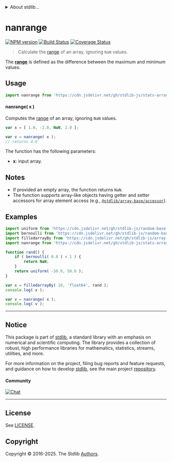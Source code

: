<!--

@license Apache-2.0

Copyright (c) 2025 The Stdlib Authors.

Licensed under the Apache License, Version 2.0 (the "License");
you may not use this file except in compliance with the License.
You may obtain a copy of the License at

   http://www.apache.org/licenses/LICENSE-2.0

Unless required by applicable law or agreed to in writing, software
distributed under the License is distributed on an "AS IS" BASIS,
WITHOUT WARRANTIES OR CONDITIONS OF ANY KIND, either express or implied.
See the License for the specific language governing permissions and
limitations under the License.

-->


<details>
  <summary>
    About stdlib...
  </summary>
  <p>We believe in a future in which the web is a preferred environment for numerical computation. To help realize this future, we've built stdlib. stdlib is a standard library, with an emphasis on numerical and scientific computation, written in JavaScript (and C) for execution in browsers and in Node.js.</p>
  <p>The library is fully decomposable, being architected in such a way that you can swap out and mix and match APIs and functionality to cater to your exact preferences and use cases.</p>
  <p>When you use stdlib, you can be absolutely certain that you are using the most thorough, rigorous, well-written, studied, documented, tested, measured, and high-quality code out there.</p>
  <p>To join us in bringing numerical computing to the web, get started by checking us out on <a href="https://github.com/stdlib-js/stdlib">GitHub</a>, and please consider <a href="https://opencollective.com/stdlib">financially supporting stdlib</a>. We greatly appreciate your continued support!</p>
</details>

# nanrange

[![NPM version][npm-image]][npm-url] [![Build Status][test-image]][test-url] [![Coverage Status][coverage-image]][coverage-url] <!-- [![dependencies][dependencies-image]][dependencies-url] -->

> Calculate the [range][range] of an array, ignoring `NaN` values.

<section class="intro">

The [**range**][range] is defined as the difference between the maximum and minimum values.

</section>

<!-- /.intro -->



<section class="usage">

## Usage

```javascript
import nanrange from 'https://cdn.jsdelivr.net/gh/stdlib-js/stats-array-nanrange@deno/mod.js';
```

#### nanrange( x )

Computes the [range][range] of an array, ignoring `NaN` values.

```javascript
var x = [ 1.0, -2.0, NaN, 2.0 ];

var v = nanrange( x );
// returns 4.0
```

The function has the following parameters:

-   **x**: input array.

</section>

<!-- /.usage -->

<section class="notes">

## Notes

-   If provided an empty array, the function returns `NaN`.
-   The function supports array-like objects having getter and setter accessors for array element access (e.g., [`@stdlib/array-base/accessor`][@stdlib/array/base/accessor]).

</section>

<!-- /.notes -->

<section class="examples">

## Examples

<!-- eslint no-undef: "error" -->

```javascript
import uniform from 'https://cdn.jsdelivr.net/gh/stdlib-js/random-base-uniform@deno/mod.js';
import bernoulli from 'https://cdn.jsdelivr.net/gh/stdlib-js/random-base-bernoulli@deno/mod.js';
import filledarrayBy from 'https://cdn.jsdelivr.net/gh/stdlib-js/array-filled-by@deno/mod.js';
import nanrange from 'https://cdn.jsdelivr.net/gh/stdlib-js/stats-array-nanrange@deno/mod.js';

function rand() {
    if ( bernoulli( 0.8 ) < 1 ) {
        return NaN;
    }
    return uniform( -50.0, 50.0 );
}

var x = filledarrayBy( 10, 'float64', rand );
console.log( x );

var v = nanrange( x );
console.log( v );
```

</section>

<!-- /.examples -->

<!-- Section for related `stdlib` packages. Do not manually edit this section, as it is automatically populated. -->

<section class="related">

</section>

<!-- /.related -->

<!-- Section for all links. Make sure to keep an empty line after the `section` element and another before the `/section` close. -->


<section class="main-repo" >

* * *

## Notice

This package is part of [stdlib][stdlib], a standard library with an emphasis on numerical and scientific computing. The library provides a collection of robust, high performance libraries for mathematics, statistics, streams, utilities, and more.

For more information on the project, filing bug reports and feature requests, and guidance on how to develop [stdlib][stdlib], see the main project [repository][stdlib].

#### Community

[![Chat][chat-image]][chat-url]

---

## License

See [LICENSE][stdlib-license].


## Copyright

Copyright &copy; 2016-2025. The Stdlib [Authors][stdlib-authors].

</section>

<!-- /.stdlib -->

<!-- Section for all links. Make sure to keep an empty line after the `section` element and another before the `/section` close. -->

<section class="links">

[npm-image]: http://img.shields.io/npm/v/@stdlib/stats-array-nanrange.svg
[npm-url]: https://npmjs.org/package/@stdlib/stats-array-nanrange

[test-image]: https://github.com/stdlib-js/stats-array-nanrange/actions/workflows/test.yml/badge.svg?branch=main
[test-url]: https://github.com/stdlib-js/stats-array-nanrange/actions/workflows/test.yml?query=branch:main

[coverage-image]: https://img.shields.io/codecov/c/github/stdlib-js/stats-array-nanrange/main.svg
[coverage-url]: https://codecov.io/github/stdlib-js/stats-array-nanrange?branch=main

<!--

[dependencies-image]: https://img.shields.io/david/stdlib-js/stats-array-nanrange.svg
[dependencies-url]: https://david-dm.org/stdlib-js/stats-array-nanrange/main

-->

[chat-image]: https://img.shields.io/gitter/room/stdlib-js/stdlib.svg
[chat-url]: https://app.gitter.im/#/room/#stdlib-js_stdlib:gitter.im

[stdlib]: https://github.com/stdlib-js/stdlib

[stdlib-authors]: https://github.com/stdlib-js/stdlib/graphs/contributors

[umd]: https://github.com/umdjs/umd
[es-module]: https://developer.mozilla.org/en-US/docs/Web/JavaScript/Guide/Modules

[deno-url]: https://github.com/stdlib-js/stats-array-nanrange/tree/deno
[deno-readme]: https://github.com/stdlib-js/stats-array-nanrange/blob/deno/README.md
[umd-url]: https://github.com/stdlib-js/stats-array-nanrange/tree/umd
[umd-readme]: https://github.com/stdlib-js/stats-array-nanrange/blob/umd/README.md
[esm-url]: https://github.com/stdlib-js/stats-array-nanrange/tree/esm
[esm-readme]: https://github.com/stdlib-js/stats-array-nanrange/blob/esm/README.md
[branches-url]: https://github.com/stdlib-js/stats-array-nanrange/blob/main/branches.md

[stdlib-license]: https://raw.githubusercontent.com/stdlib-js/stats-array-nanrange/main/LICENSE

[range]: https://en.wikipedia.org/wiki/Range_%28statistics%29

[@stdlib/array/base/accessor]: https://github.com/stdlib-js/array-base-accessor/tree/deno

</section>

<!-- /.links -->

